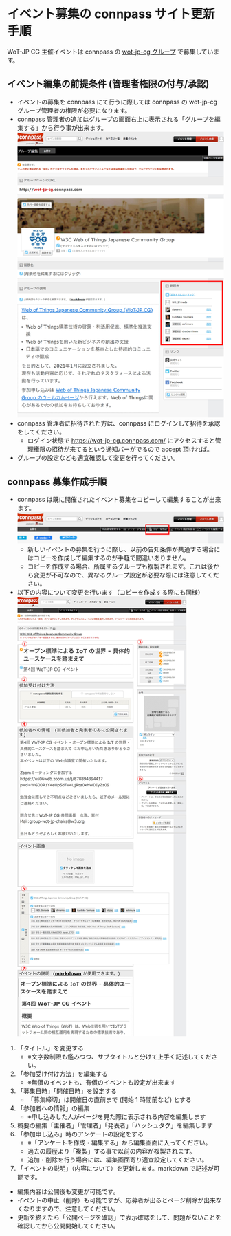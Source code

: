 # イベント募集の connpass サイト更新手順

WoT-JP CG 主催イベントは connpass の [wot-jp-cg グループ](https://wot-jp-cg.connpass.com/) で募集しています。

## イベント編集の前提条件 (管理者権限の付与/承認)
- イベントの募集を connpass にて行うに際しては connpass の wot-jp-cg グループ管理者の権限が必要になります。
- connpass 管理者の追加はグループの画面右上に表示される「グループを編集する」から行う事が出来ます。
  ![connpass グループの画像](./images/connpass_000.jpg)
- connpass 管理者に招待された方は、connpass にログインして招待を承認をしてください。
  - ログイン状態で https://wot-jp-cg.connpass.com/ にアクセスすると管理権限の招待が来てるという通知バーがでるので accept 頂ければ。 
- グループの設定なども適宜確認して変更を行ってください。

## connpass 募集作成手順

- connpass は既に開催されたイベント募集をコピーして編集することが出来ます。
  ![connpass イベントのコピー](./images/connpass_001.jpg)
  - 新しいイベントの募集を行うに際し、以前の告知条件が共通する場合にはコピーを作成して編集するのが手軽で間違いありません。
  - コピーを作成する場合、所属するグループも複製されます。これは後から変更が不可なので、異なるグループ設定が必要な際には注意してください。
- 以下の内容について変更を行います（コピーを作成する際にも同様）
  ![connpass イベント編集部分](./images/connpass_002.jpg)
1. 「タイトル」を変更する　
   - ※文字数制限も鑑みつつ、サブタイトルと分けて上手く記述してください。
2. 「参加受け付け方法」を編集する　
   - ※無償のイベントも、有償のイベントも設定が出来ます
3. 「募集日時」「開催日時」を設定する
   - 「募集締切」は開催日の直前まで (開始 1 時間前など) とする
4. 「参加者への情報」の編集　
   - ※申し込みした人がページを見た際に表示される内容を編集します
5. 概要の編集「主催者」「管理者」「発表者」「ハッシュタグ」を編集します
6. 「参加申し込み」時のアンケートの設定をする　
   - ※「アンケートを作成・編集する」から編集画面に入ってください。
   - 過去の履歴より「複製」する事で以前の内容が複製されます。
   - 追加・削除を行う場合には、編集画面寄り適宜設定してください。
7. 「イベントの説明」（内容について）を更新します。markdown で記述が可能です。
- 編集内容は公開後も変更が可能です。
- イベントの中止（削除）も可能ですが、応募者が出るとページ削除が出来なくなりますので、注意してください。
- 更新を終えたら「公開ページを確認」で表示確認をして、問題がないことを確認してから公開開始してください。
